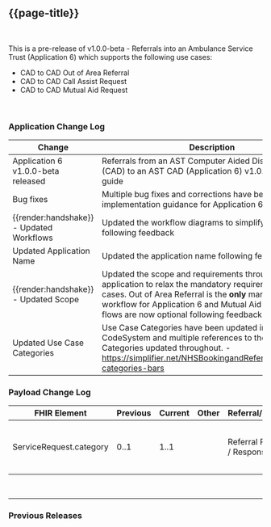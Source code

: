 ## {{page-title}}

<br>

This is a pre-release of v1.0.0-beta - Referrals into an Ambulance Service Trust (Application 6) which supports the following use cases:
- CAD to CAD Out of Area Referral
- CAD to CAD Call Assist Request
- CAD to CAD Mutual Aid Request

<br>


### Application Change Log


| Change                                    | Description                                     | Impact                                                                  | 
|-------------------------------------------|-------------------------------------------------|-------------------------------------------------------------------------|
| Application 6 v1.0.0-beta released                    | Referrals from an AST Computer Aided Dispatch system (CAD) to an AST CAD (Application 6) v1.0.0-beta to the guide|                                                                        |
|Bug fixes | Multiple bug fixes and corrections have been made to the implementation guidance for Application 6 | <mark style="background-color: Yellow">correction</mark>|
|<div class="imgHandshake">{{render:handshake}}</div> - Updated Workflows | Updated the workflow diagrams to simplify them further following feedback |<mark style="background-color: LightGreen">non-breaking</mark> |
|Updated Application Name | Updated the application name following feedback |<mark style="background-color: LightGreen">non-breaking</mark> |
|<div class="imgHandshake">{{render:handshake}}</div> - Updated Scope | Updated the scope and requirements throughout the application to relax the mandatory requirement for all use cases. Out of Area Referral is the **only** mandatory workflow for Application 6 and Mutual Aid and Call Assist flows are now optional following feedback |<mark style="background-color: LightGreen">non-breaking</mark> |
|Updated Use Case Categories | Use Case Categories have been updated in the published CodeSystem and multiple references to the Use Case Categories updated throughout.  - https://simplifier.net/NHSBookingandReferrals/usecases-categories-bars |<mark style="background-color: LightGreen">non-breaking</mark> |


### Payload Change Log


| FHIR Element                                         | Previous | Current    | Other   | Referral/Booking | Rationale                                                                                       |  Impact  |
|------------------------------------------------------|----------|------------|---------|------------------|-------------------------------------------------------------------------------------------------|----------|
|ServiceRequest.category  |  0..1        |   1..1         |         |  Referral Request / Response                | Updated in line with the BaRS Profile | <mark style="background-color: Yellow">correction</mark>     |


<br>
<hr>

### Previous Releases


